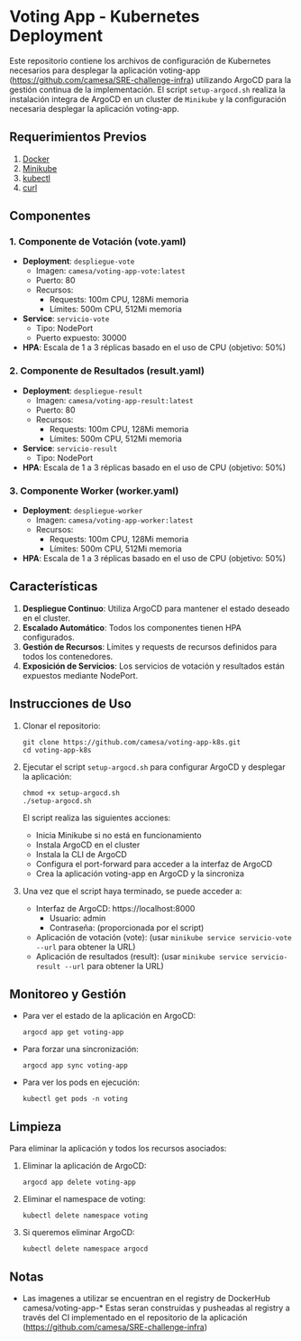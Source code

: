# Voting App - Kubernetes Deployment

Este repositorio contiene los archivos de configuración de Kubernetes necesarios para desplegar la aplicación voting-app (https://github.com/camesa/SRE-challenge-infra) utilizando ArgoCD para la gestión continua de la implementación.
El script `setup-argocd.sh` realiza la instalación integra de ArgoCD en un cluster de `Minikube` y la configuración necesaria desplegar la aplicación voting-app.

## Requerimientos Previos

1. [Docker](https://app.docker.com)
2. [Minikube](https://minikube.sigs.k8s.io/docs/start/)
3. [kubectl](https://kubernetes.io/docs/tasks/tools/)
4. [curl](https://curl.se/)

## Componentes

### 1. Componente de Votación (vote.yaml)

- **Deployment**: `despliegue-vote`
  - Imagen: `camesa/voting-app-vote:latest`
  - Puerto: 80
  - Recursos:
    - Requests: 100m CPU, 128Mi memoria
    - Límites: 500m CPU, 512Mi memoria
- **Service**: `servicio-vote`
  - Tipo: NodePort
  - Puerto expuesto: 30000
- **HPA**: Escala de 1 a 3 réplicas basado en el uso de CPU (objetivo: 50%)

### 2. Componente de Resultados (result.yaml)

- **Deployment**: `despliegue-result`
  - Imagen: `camesa/voting-app-result:latest`
  - Puerto: 80
  - Recursos:
    - Requests: 100m CPU, 128Mi memoria
    - Límites: 500m CPU, 512Mi memoria
- **Service**: `servicio-result`
  - Tipo: NodePort
- **HPA**: Escala de 1 a 3 réplicas basado en el uso de CPU (objetivo: 50%)

### 3. Componente Worker (worker.yaml)

- **Deployment**: `despliegue-worker`
  - Imagen: `camesa/voting-app-worker:latest`
  - Recursos:
    - Requests: 100m CPU, 128Mi memoria
    - Límites: 500m CPU, 512Mi memoria
- **HPA**: Escala de 1 a 3 réplicas basado en el uso de CPU (objetivo: 50%)

## Características

1. **Despliegue Continuo**: Utiliza ArgoCD para mantener el estado deseado en el cluster.
2. **Escalado Automático**: Todos los componentes tienen HPA configurados.
3. **Gestión de Recursos**: Límites y requests de recursos definidos para todos los contenedores.
4. **Exposición de Servicios**: Los servicios de votación y resultados están expuestos mediante NodePort.

## Instrucciones de Uso

1. Clonar el repositorio:
   ```
   git clone https://github.com/camesa/voting-app-k8s.git
   cd voting-app-k8s
   ```

2. Ejecutar el script `setup-argocd.sh` para configurar ArgoCD y desplegar la aplicación:
   ```
   chmod +x setup-argocd.sh
   ./setup-argocd.sh
   ```

   El script realiza las siguientes acciones:
   - Inicia Minikube si no está en funcionamiento
   - Instala ArgoCD en el cluster
   - Instala la CLI de ArgoCD
   - Configura el port-forward para acceder a la interfaz de ArgoCD
   - Crea la aplicación voting-app en ArgoCD y la sincroniza

4. Una vez que el script haya terminado, se puede acceder a:
   - Interfaz de ArgoCD: https://localhost:8000
     - Usuario: admin
     - Contraseña: (proporcionada por el script)
   - Aplicación de votación (vote): (usar `minikube service servicio-vote --url` para obtener la URL)
   - Aplicación de resultados (result): (usar `minikube service servicio-result --url` para obtener la URL)

## Monitoreo y Gestión

- Para ver el estado de la aplicación en ArgoCD:
  ```
  argocd app get voting-app
  ```

- Para forzar una sincronización:
  ```
  argocd app sync voting-app
  ```

- Para ver los pods en ejecución:
  ```
  kubectl get pods -n voting
  ```

## Limpieza

Para eliminar la aplicación y todos los recursos asociados:

1. Eliminar la aplicación de ArgoCD:
   ```
   argocd app delete voting-app
   ```

2. Eliminar el namespace de voting:
   ```
   kubectl delete namespace voting
   ```

3. Si queremos eliminar ArgoCD:
   ```
   kubectl delete namespace argocd
   ```

## Notas

- Las imagenes a utilizar se encuentran en el registry de DockerHub camesa/voting-app-*
  Estas seran construidas y pusheadas al registry a través del CI implementado en el repositorio de la aplicación (https://github.com/camesa/SRE-challenge-infra)
